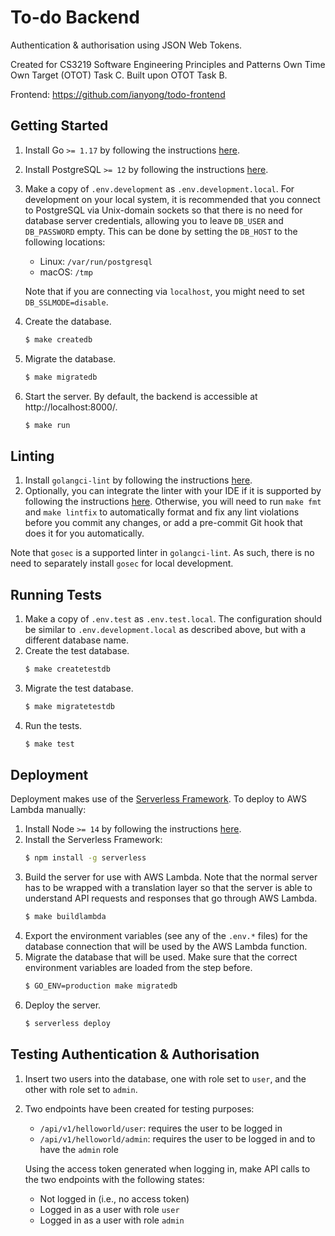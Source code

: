 # To-do Backend

Authentication & authorisation using JSON Web Tokens.

Created for CS3219 Software Engineering Principles and Patterns Own Time Own Target (OTOT) Task C.
Built upon OTOT Task B.

Frontend: https://github.com/ianyong/todo-frontend

## Getting Started

1. Install Go `>= 1.17` by following the instructions [here](https://golang.org/doc/install).
1. Install PostgreSQL `>= 12` by following the instructions [here](https://www.postgresql.org/download/).
1. Make a copy of `.env.development` as `.env.development.local`.
   For development on your local system, it is recommended that you connect to PostgreSQL via Unix-domain sockets so that there is no need for database server credentials, allowing you to leave `DB_USER` and `DB_PASSWORD` empty.
   This can be done by setting the `DB_HOST` to the following locations:
   * Linux: `/var/run/postgresql`
   * macOS: `/tmp`

   Note that if you are connecting via `localhost`, you might need to set `DB_SSLMODE=disable`.
1. Create the database.
   ```sh
   $ make createdb
   ```
1. Migrate the database.
   ```sh
   $ make migratedb
   ```
1. Start the server.
   By default, the backend is accessible at http://localhost:8000/.
   ```sh
   $ make run
   ```

## Linting

1. Install `golangci-lint` by following the instructions [here](https://golangci-lint.run/usage/install/#local-installation).
1. Optionally, you can integrate the linter with your IDE if it is supported by following the instructions [here](https://golangci-lint.run/usage/integrations/).
   Otherwise, you will need to run `make fmt` and `make lintfix` to automatically format and fix any lint violations before you commit any changes, or add a pre-commit Git hook that does it for you automatically.

Note that `gosec` is a supported linter in `golangci-lint`.
As such, there is no need to separately install `gosec` for local development.

## Running Tests

1. Make a copy of `.env.test` as `.env.test.local`.
   The configuration should be similar to `.env.development.local` as described above, but with a different database name.
1. Create the test database.
   ```sh
   $ make createtestdb
   ```
1. Migrate the test database.
   ```sh
   $ make migratetestdb
   ```
1. Run the tests.
   ```sh
   $ make test
   ```

## Deployment

Deployment makes use of the [Serverless Framework](https://www.serverless.com/).
To deploy to AWS Lambda manually:

1. Install Node `>= 14` by following the instructions [here](https://nodejs.org/en/download/).
1. Install the Serverless Framework:
   ```sh
   $ npm install -g serverless
   ```
1. Build the server for use with AWS Lambda.
   Note that the normal server has to be wrapped with a translation layer so that the server is able to understand API requests and responses that go through AWS Lambda.
   ``` sh
   $ make buildlambda
   ```
1. Export the environment variables (see any of the `.env.*` files) for the database connection that will be used by the AWS Lambda function.
1. Migrate the database that will be used.
   Make sure that the correct environment variables are loaded from the step before.
   ```sh
   $ GO_ENV=production make migratedb
   ```
1. Deploy the server.
   ```sh
   $ serverless deploy
   ```

## Testing Authentication & Authorisation

1. Insert two users into the database, one with role set to `user`, and the other with role set to `admin`.
1. Two endpoints have been created for testing purposes:
   * `/api/v1/helloworld/user`: requires the user to be logged in
   * `/api/v1/helloworld/admin`: requires the user to be logged in and to have the `admin` role

   Using the access token generated when logging in, make API calls to the two endpoints with the following states:
   * Not logged in (i.e., no access token)
   * Logged in as a user with role `user`
   * Logged in as a user with role `admin`
